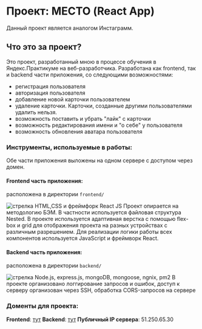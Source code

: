 # Проект: МЕСТО (React App)
Данный проект является аналогом Инстаграмм.

## Что это за проект?
Это  проект, разработанный мною в процессе обучения в Яндекс.Практикуме на веб-разработчика.
Разработана как frontend, так и backend части приложения, со следующими возможностями: 
- регистрация пользователя
- авторизация пользователя
- добавление новой карточки пользователем
- удаление карточки. Карточки, созданные другими пользователями удалить нельзя.
- возможность поставить и убрать "лайк" с карточки
- возможность редактирования имени и "о себе" у пользователя
- возможность обновления аватара пользователя

### Инструменты, используемые в работы:
Обе части приложения выложены на одном сервере с доступом через домен.

#### Frontend часть приложения:
расположена в директории `frontend/`

![стрелка](https://img.icons8.com/fluency-systems-filled/30/checked.png) HTML,CSS и фреймфорк React JS
Проект опирается на методологию БЭМ. В частности используется файловая структура Nested.
В проекте используется адаптивная верстка с помощью flex-box и grid для отображения проекта на разных устройствах с различным разрешением.
Для реализации логики работы всех компонентов используется JavaScript и фреймворк React.

#### Backend часть приложения:
расположена в директории `backend/`

![стрелка](https://img.icons8.com/fluency-systems-filled/30/checked.png) Node.js, express.js, mongoDB, mongoose, ngnix, pm2
В проекте организовано логгирование запросов и ошибок, доступ к серверу организован через SSH, обработка CORS-запросов на сервере

### Доменты для проекта:
**Frontend**: [тут](inkinyam.nomoredomains.sbs)
**Backend**: [тут](api.inkinyam.nomoredomains.sbs)
**Публичный IP сервера**: 51.250.65.30


